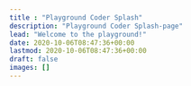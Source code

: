 ```yaml
---
title : "Playground Coder Splash"
description: "Playground Coder Splash-page"
lead: "Welcome to the playground!"
date: 2020-10-06T08:47:36+00:00
lastmod: 2020-10-06T08:47:36+00:00
draft: false
images: []
---
```

